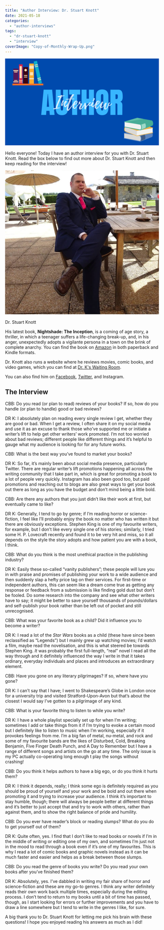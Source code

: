 ```yaml
---
title: "Author Interview: Dr. Stuart Knott"
date: 2021-05-18
categories: 
  - "author-interviews"
tags: 
  - "dr-stuart-knott"
  - "interview"
coverImage: "Copy-of-Monthly-Wrap-Up.png"
---
```


![Author Interview Banner](images/Copy-of-Monthly-Wrap-Up-1024x576.png)

Hello everyone! Today I have an author interview for you with Dr. Stuart Knott. Read the box below to find out more about Dr. Stuart Knott and then keep reading for the interview!

![](images/SKPic.png)

Dr. Stuart Knott

His latest book, **Nightshade: The Inception**, is a coming of age story, a thriller, in which a teenager suffers a life-changing break-up, and, in his anger, unexpectedly adopts a vigilante persona in a town on the brink of complete anarchy. You can find the book on [Amazon](https://www.amazon.co.uk/Nightshade-Inception-Dr-Stuart-Knott/dp/B08XZGQ8TW/ref=sr_1_1?keywords=nightshade+inception&qid=1621249942&s=books&sr=1-1) in both paperback and Kindle formats.

Dr. Knott also runs a website where he reviews movies, comic books, and video games, which you can find at [Dr. K's Waiting Room](https://drkwaitingroom.com).

You can also find him on [Facebook](https://www.facebook.com/skteamos/), [Twitter](https://twitter.com/DrK_PhD), and Instagram.

## The Interview

CBB: Do you read (or plan to read) reviews of your books? If so, how do you handle (or plan to handle) good or bad reviews?   
  
DR K: I absolutely plan on reading every single review I get, whether they are good or bad. When I get a review, I often share it on my social media and use it as an excuse to thank those who’ve supported me or initiate a writer’s lift to help get other writers’ work promoted. I’m not too worried about bad reviews; different people like different things and it’s helpful to gauge what my audience is looking for for any future works. 

CBB: What is the best way you’ve found to market your books?   
  
DR K: So far, it’s mainly been about social media presence, particularly Twitter. There are regular writer’s lift promotions happening all across the writing community that I take part in, which is great for promoting a book to a lot of people very quickly. Instagram has also been good too, but paid promotions and reaching out to blogs are also great ways to get your book out there as long as you have the budget and don’t mind being a little bold. 

CBB: Are there any authors that you just didn’t like their work at first, but eventually came to like?   
  
DR K: Generally, I tend to go by genre; if I’m reading horror or science-fiction, I feel like I’ll probably enjoy the book no matter who has written it but there are obviously exceptions. Stephen King is one of my favourite writers, for example, but I don’t like every single one of his stories; similarly, I tried some H. P. Lovecraft recently and found it to be very hit and miss, so it all depends on the style the story adopts and how patient you are with a book, I think. 

CBB: What do you think is the most unethical practice in the publishing industry?   
  
DR K: Easily these so-called “vanity publishers”; these people will lure you in with praise and promises of publishing your work to a wide audience and then suddenly slap a hefty price tag on their services. For first-time or independent authors, this can seem like a dream come true as getting any response or feedback from a submission is like finding gold dust but don’t be fooled. Do some research into the company and see what other writers have to say; it might be better to save yourself thousands of pounds/dollars and self-publish your book rather than be left out of pocket and still unrecognised. 

CBB: What was your favorite book as a child? Did it influence you to become a writer?   
  
DR K: I read a lot of the _Star Wars_ books as a child (these have since been reclassified as “Legends”) but I mainly grew up watching movies; I’d watch a film, maybe read the novelisation, and this is what steered be towards Stephen King. _It_ was probably the first full-length, “real” novel I read all the way through and it definitely influenced the way I write in that it takes ordinary, everyday individuals and places and introduces an extraordinary element. 

CBB: Have you gone on any literary pilgrimages? If so, where have you gone?   
  
DR K: I can’t say that I have; I went to Shakespeare’s Globe in London once for a university trip and visited Stratford-Upon-Avon but that’s about the closest I would say I’ve gotten to a pilgrimage of any kind. 

CBB: What is your favorite thing to listen to while you write?   
  
DR K: I have a whole playlist specially set up for when I’m writing; sometimes I add or take things from it if I’m trying to evoke a certain mood but I definitely like to listen to music when I’m working, especially if it provokes feelings from me. I’m a big fan of metal, nu-metal, and rock and some of my favourite bands are the likes of Disturbed, Cold, Breaking Benjamin, Five Finger Death Punch, and A Day to Remember but I have a range of different songs and artists on the go at any time. The only issue is my PC actually co-operating long enough t play the songs without crashing! 

CBB: Do you think it helps authors to have a big ego, or do you think it hurts them?  
  
DR K: I think it depends, really; I think some ego is definitely required as you should be proud of yourself and your work and be bold and out there when promoting it and trying to increase your audience. I think it’s important to stay humble, though; there will always be people better at different things and it’s better to just accept that and try to work with others, rather than against them, and to show the right balance of pride and humility. 

CBB: Do you ever have reader’s block or reading slumps? What do you do to get yourself out of them?   
  
DR K: Quite often, yes. I find that I don’t like to read books or novels if I’m in the middle of writing or editing one of my own, and sometimes I’m just not in the mood to read through a book even if it’s one of my favourites. This is why I read a lot of comic books and graphic novels instead as it can be much faster and easier and helps as a break between those slumps. 

CBB: Do you read the genre of books you write? Do you read your own books after you’ve finished them?   
  
DR K: Absolutely, yes. I’ve dabbled in writing my fair share of horror and science-fiction and these are my go-to genres. I think any writer definitely reads their own work back multiple times, especially during the editing process. I don’t tend to return to my books until a bit of time has passed, though, as I start looking for errors or further improvements and you have to draw a line somewhere but I tend to write in the genres I like, for sure. 

A big thank you to Dr. Stuart Knott for letting me pick his brain with these questions! I hope you enjoyed reading his answers as much as I did!
